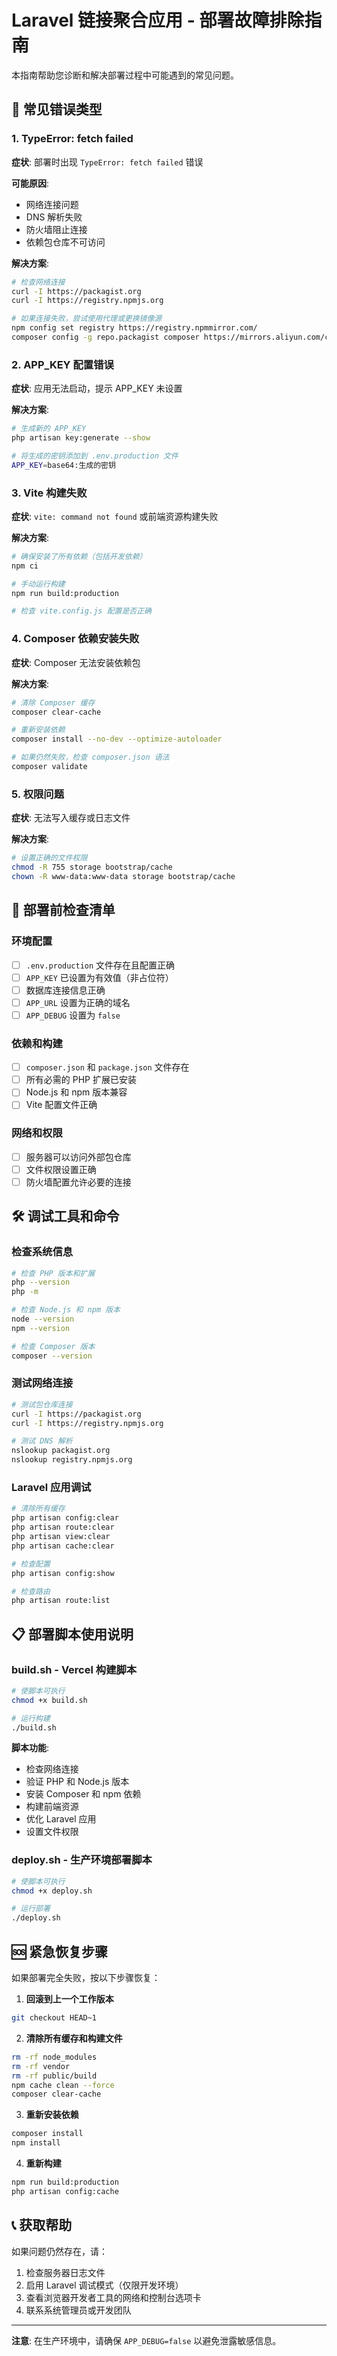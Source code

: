 # Laravel 链接聚合应用 - 部署故障排除指南

本指南帮助您诊断和解决部署过程中可能遇到的常见问题。

## 🚨 常见错误类型

### 1. TypeError: fetch failed

**症状**: 部署时出现 `TypeError: fetch failed` 错误

**可能原因**:
- 网络连接问题
- DNS 解析失败
- 防火墙阻止连接
- 依赖包仓库不可访问

**解决方案**:
```bash
# 检查网络连接
curl -I https://packagist.org
curl -I https://registry.npmjs.org

# 如果连接失败，尝试使用代理或更换镜像源
npm config set registry https://registry.npmmirror.com/
composer config -g repo.packagist composer https://mirrors.aliyun.com/composer/
```

### 2. APP_KEY 配置错误

**症状**: 应用无法启动，提示 APP_KEY 未设置

**解决方案**:
```bash
# 生成新的 APP_KEY
php artisan key:generate --show

# 将生成的密钥添加到 .env.production 文件
APP_KEY=base64:生成的密钥
```

### 3. Vite 构建失败

**症状**: `vite: command not found` 或前端资源构建失败

**解决方案**:
```bash
# 确保安装了所有依赖（包括开发依赖）
npm ci

# 手动运行构建
npm run build:production

# 检查 vite.config.js 配置是否正确
```

### 4. Composer 依赖安装失败

**症状**: Composer 无法安装依赖包

**解决方案**:
```bash
# 清除 Composer 缓存
composer clear-cache

# 重新安装依赖
composer install --no-dev --optimize-autoloader

# 如果仍然失败，检查 composer.json 语法
composer validate
```

### 5. 权限问题

**症状**: 无法写入缓存或日志文件

**解决方案**:
```bash
# 设置正确的文件权限
chmod -R 755 storage bootstrap/cache
chown -R www-data:www-data storage bootstrap/cache
```

## 🔧 部署前检查清单

### 环境配置
- [ ] `.env.production` 文件存在且配置正确
- [ ] `APP_KEY` 已设置为有效值（非占位符）
- [ ] 数据库连接信息正确
- [ ] `APP_URL` 设置为正确的域名
- [ ] `APP_DEBUG` 设置为 `false`

### 依赖和构建
- [ ] `composer.json` 和 `package.json` 文件存在
- [ ] 所有必需的 PHP 扩展已安装
- [ ] Node.js 和 npm 版本兼容
- [ ] Vite 配置文件正确

### 网络和权限
- [ ] 服务器可以访问外部包仓库
- [ ] 文件权限设置正确
- [ ] 防火墙配置允许必要的连接

## 🛠️ 调试工具和命令

### 检查系统信息
```bash
# 检查 PHP 版本和扩展
php --version
php -m

# 检查 Node.js 和 npm 版本
node --version
npm --version

# 检查 Composer 版本
composer --version
```

### 测试网络连接
```bash
# 测试包仓库连接
curl -I https://packagist.org
curl -I https://registry.npmjs.org

# 测试 DNS 解析
nslookup packagist.org
nslookup registry.npmjs.org
```

### Laravel 应用调试
```bash
# 清除所有缓存
php artisan config:clear
php artisan route:clear
php artisan view:clear
php artisan cache:clear

# 检查配置
php artisan config:show

# 检查路由
php artisan route:list
```

## 📋 部署脚本使用说明

### build.sh - Vercel 构建脚本
```bash
# 使脚本可执行
chmod +x build.sh

# 运行构建
./build.sh
```

**脚本功能**:
- 检查网络连接
- 验证 PHP 和 Node.js 版本
- 安装 Composer 和 npm 依赖
- 构建前端资源
- 优化 Laravel 应用
- 设置文件权限

### deploy.sh - 生产环境部署脚本
```bash
# 使脚本可执行
chmod +x deploy.sh

# 运行部署
./deploy.sh
```

## 🆘 紧急恢复步骤

如果部署完全失败，按以下步骤恢复：

1. **回滚到上一个工作版本**
```bash
git checkout HEAD~1
```

2. **清除所有缓存和构建文件**
```bash
rm -rf node_modules
rm -rf vendor
rm -rf public/build
npm cache clean --force
composer clear-cache
```

3. **重新安装依赖**
```bash
composer install
npm install
```

4. **重新构建**
```bash
npm run build:production
php artisan config:cache
```

## 📞 获取帮助

如果问题仍然存在，请：

1. 检查服务器日志文件
2. 启用 Laravel 调试模式（仅限开发环境）
3. 查看浏览器开发者工具的网络和控制台选项卡
4. 联系系统管理员或开发团队

---

**注意**: 在生产环境中，请确保 `APP_DEBUG=false` 以避免泄露敏感信息。